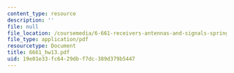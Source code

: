```yaml
---
content_type: resource
description: ''
file: null
file_location: /coursemedia/6-661-receivers-antennas-and-signals-spring-2003/19e01e33fc6429dbf7dc389d379b5447_6661_hw13.pdf
file_type: application/pdf
resourcetype: Document
title: 6661_hw13.pdf
uid: 19e01e33-fc64-29db-f7dc-389d379b5447
---
```

